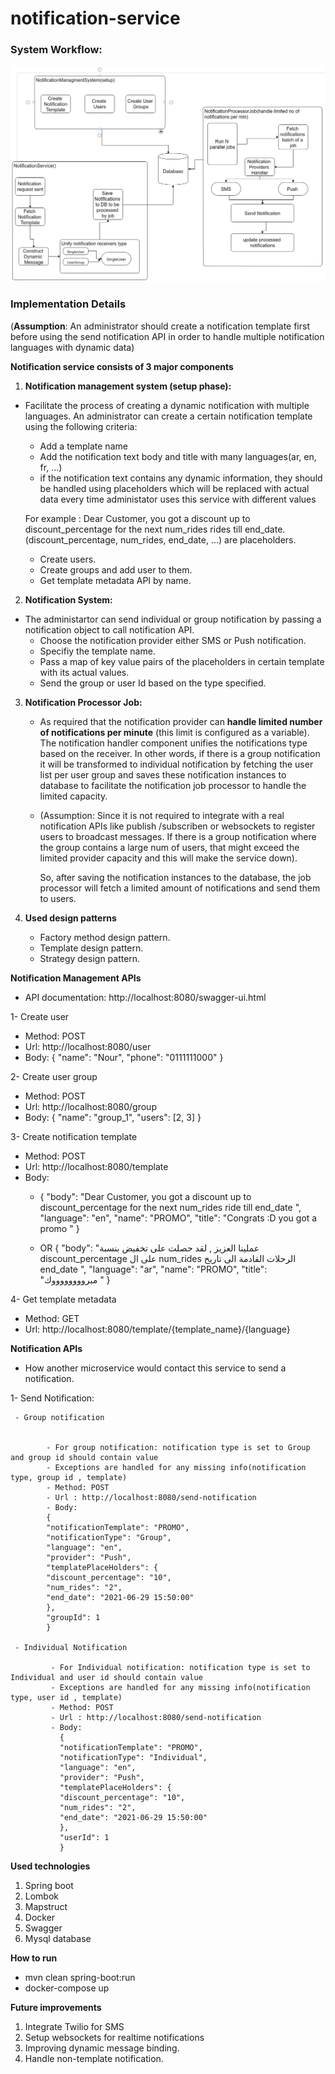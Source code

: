 # notification-service



### System Workflow:


![Archticture Workflow](https://github.com/EsraaHamouda/notifications-service/blob/master/src/main/resources/archticure_diagram/archticture.png)


### Implementation Details

(**Assumption**: An administrator should create a notification template first before using the send notification API in order to handle multiple notification languages with dynamic data)

**Notification service consists of 3 major components**
1. **Notification management system (setup phase):**

- Facilitate the process of creating a dynamic notification with multiple languages.
  An administrator can create a certain notification template using the following criteria:
    * Add a template name
    * Add the notification text body and title with many languages(ar, en, fr, ...)
    * if the notification text contains any dynamic information, they should be handled using placeholders which will be
      replaced with actual data every time administator uses this service with different values

  For example : Dear Customer, you got a discount up to discount_percentage for the next num_rides rides till end_date.
  (discount_percentage, num_rides, end_date, ...) are placeholders.

    * Create users.
    * Create groups and add user to them.
    * Get template metadata API by name.

2. **Notification System:**

- The administartor can send individual or group notification by passing a notification object to call notification API.
    * Choose the notification provider either SMS or Push notification.
    * Specifiy the template name.
    * Pass a map of key value pairs of the placeholders in certain template with its actual values.
    * Send the group or user Id based on the type specified.



3. **Notification Processor Job:**

    - As required that the notification provider can **handle limited number of notifications per minute**
      (this limit is configured as a variable). The notification handler component unifies the notifications
      type based on the receiver. In other words, if there is a group notification it will be transformed to individual
      notification by fetching the user list per user group and saves these notification instances to database to facilitate the notification job processor to handle the limited capacity. 

    - (Assumption: Since it is not required to integrate with a real notification APIs like publish /subscriben or websockets to register users to broadcast messages. If there is a group notification where the group contains a large num of users, that might exceed the limited provider capacity and this will make the service down).
       
    
      So, after saving the notification instances to the database, the job processor will fetch
      a limited amount of notifications and send them to users.

4. **Used design patterns**

    - Factory method design pattern.
    - Template design pattern.
    - Strategy design pattern.

**Notification Management APIs**
- API documentation: http://localhost:8080/swagger-ui.html

1- Create user
- Method: POST
- Url: http://localhost:8080/user
- Body:
  {
  "name": "Nour",
  "phone": "0111111000"
  }

2- Create user group
- Method: POST
- Url: http://localhost:8080/group
- Body:
  {
  "name": "group_1",
  "users": [2, 3]
  }


3- Create notification template
- Method: POST
- Url: http://localhost:8080/template
- Body:
    -   {
        "body": "Dear Customer, you got a discount up to discount_percentage for the next num_rides ride till end_date ",
        "language": "en",
        "name": "PROMO",
        "title": "Congrats :D you got a promo "
        }

    - OR
      {
      "body": "عملينا العزيز , لقد حصلت على تخفيض بنسبة discount_percentage  على ال num_rides الرحلات القادمة الى تاريخ end_date ",
      "language": "ar",
      "name": "PROMO",
      "title": "مبرووووووووك "
      }

4- Get template metadata

- Method: GET
- Url:  http://localhost:8080/template/{template_name}/{language}

**Notification  APIs**
- How another microservice would contact this service to send a notification.

1- Send   Notification:

     - Group notification
    
        
            - For group notification: notification type is set to Group and group id should contain value
            - Exceptions are handled for any missing info(notification type, group id , template)
            - Method: POST
            - Url : http://localhost:8080/send-notification
            - Body:
            {
            "notificationTemplate": "PROMO",
            "notificationType": "Group",
            "language": "en",
            "provider": "Push",
            "templatePlaceHolders": {
            "discount_percentage": "10",
            "num_rides": "2",
            "end_date": "2021-06-29 15:50:00"
            },
            "groupId": 1
            }
    
     - Individual Notification
    
             - For Individual notification: notification type is set to Individual and user id should contain value
             - Exceptions are handled for any missing info(notification type, user id , template)
             - Method: POST
             - Url : http://localhost:8080/send-notification
             - Body:
               {
               "notificationTemplate": "PROMO",
               "notificationType": "Individual",
               "language": "en",
               "provider": "Push",
               "templatePlaceHolders": {
               "discount_percentage": "10",
               "num_rides": "2",
               "end_date": "2021-06-29 15:50:00"
               },
               "userId": 1
               }

**Used technologies**
1. Spring boot
2. Lombok
3. Mapstruct
4. Docker
5. Swagger
6. Mysql database


**How to run**
- mvn clean spring-boot:run
- docker-compose up
  
**Future improvements**
1. Integrate Twilio for SMS
2. Setup websockets for realtime notifications
3. Improving dynamic message binding.
4. Handle non-template notification.
